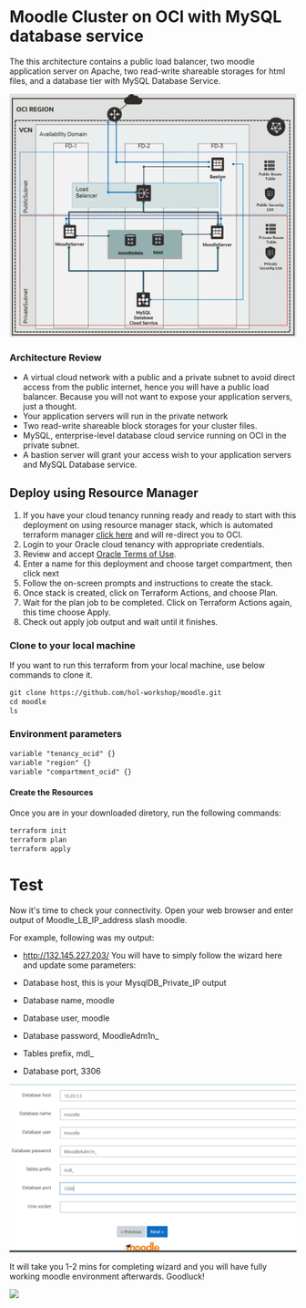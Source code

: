 # Moodle Cluster on OCI with MySQL database service


The this architecture contains a public load balancer, two moodle application server on Apache, two read-write shareable storages for html files, and a database tier with MySQL Database Service.

![](diagram.PNG)

### Architecture Review
- A virtual cloud network with a public and a private subnet to avoid direct access from the public internet, hence you will have a public load balancer. Because you will not want to expose your application servers, just a thought.
- Your application servers will run in the private network 
- Two read-write shareable block storages for your cluster files.
- MySQL, enterprise-level database cloud service running on OCI in the private subnet.
- A bastion server will grant your access wish to your application servers and MySQL Database service.

## Deploy using Resource Manager

1. If you have your cloud tenancy running ready and ready to start with this deployment on using resource manager stack, which is automated terraform manager [click here](https://cloud.oracle.com/resourcemanager/stacks/create?region=home&zipUrl=https://github.com/hol-workshop/moodle/archive/main.zip) and will re-direct you to OCI.
2. Login to your Oracle cloud tenancy with appropriate credentials.
3. Review and accept [Oracle Terms of Use](https://cloudmarketplace.oracle.com/marketplace/content?contentId=50511634&render=inline).
4. Enter a name for this deployment and choose target compartment, then click next
6. Follow the on-screen prompts and instructions to create the stack.
7. Once stack is created, click on Terraform Actions, and choose Plan.
8. Wait for the plan job to be completed. Click on Terraform Actions again, this time choose Apply.
9. Check out apply job output and wait until it finishes.

### Clone to your local machine
If you want to run this terraform from your local machine, use below commands to clone it.

    git clone https://github.com/hol-workshop/moodle.git
    cd moodle
    ls

### Environment parameters

    variable "tenancy_ocid" {}
    variable "region" {}
    variable "compartment_ocid" {}

#### Create the Resources

Once you are in your downloaded diretory, run the following commands:

    terraform init
    terraform plan
    terraform apply

# Test

Now it's time to check your connectivity.
Open your web browser and enter output of Moodle_LB_IP_address slash moodle. 

For example, following was my output:

- http://132.145.227.203/
You will have to simply follow the wizard here and update some parameters:

- Database host, this is your MysqlDB_Private_IP output
- Database name, moodle
- Database user, moodle
- Database password, MoodleAdm1n_
- Tables prefix, mdl_
- Database port, 3306

![](config.PNG)

It will take you 1-2 mins for completing wizard and you will have fully working moodle environment afterwards. Goodluck!


![](https://youtu.be/fCxtCtD7S28)

